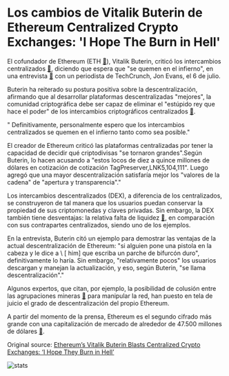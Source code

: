 # Los cambios de Vitalik Buterin de Ethereum Centralized Crypto Exchanges: 'I Hope The Burn in Hell'

El cofundador de Ethereum (ETH  [🔗](https://cointelegraph.com/ethereum-price-index)), Vitalik Buterin, criticó los intercambios centralizados  [🔗](https://cointelegraph.com/explained/centralized-cryptocurrency-exchanges-explained), diciendo que espera que "se quemen en el infierno", en una entrevista  [🔗](https://www.youtube.com/watch?v=sBcdpTsvDnk)  con un periodista de TechCrunch, Jon Evans, el 6 de julio.



Buterin ha reiterado su postura positiva sobre la descentralización, afirmando que al desarrollar plataformas descentralizadas "mejores", la comunidad criptográfica debe ser capaz de eliminar el "estúpido rey que hace el poder" de los intercambios criptográficos centralizados  [🔗](https://cointelegraph.com/tags/cryptocurrency-exchange).

" Definitivamente, personalmente espero que los intercambios centralizados se quemen en el infierno tanto como sea posible."

El creador de Ethereum criticó las plataformas centralizadas por tener la capacidad de decidir qué criptodivisas "se tornaron grandes".Según Buterin, lo hacen acusando a "estos locos de diez a quince millones de dólares en cotización de cotización TagPreserver,LNK5,104,111". Luego agregó que una mayor descentralización satisfaría mejor los "valores de la cadena" de "apertura y transparencia"."

Los intercambios descentralizados (DEX), a diferencia de los centralizados, se construyeron de tal manera que los usuarios puedan conservar la propiedad de sus criptomonedas y claves privadas. Sin embargo, la DEX también tiene desventajas: la relativa falta de liquidez  [🔗](https://cointelegraph.com/news/decentralized-exchanges-off-chain-atomic-swaps-and-a-brief-look-into-the-future), en comparación con sus contrapartes centralizados, siendo uno de los ejemplos.

En la entrevista, Buterin citó un ejemplo para demostrar las ventajas de la actual descentralización de Ethereum: "si alguien pone una pistola en la cabeza y le dice a \ [ him\] que escriba un parche de bifurcón duro", definitivamente lo haría. Sin embargo, "relativamente pocos" los usuarios descargan y manejan la actualización, y eso, según Buterin, "se llama descentralización"."

Algunos expertos, que citan, por ejemplo, la posibilidad de colusión entre las agrupaciones mineras  [🔗](https://cointelegraph.com/tags/mining-pools)  para manipular la red, han puesto en tela de juicio el grado de descentralización del propio Ethereum.

A partir del momento de la prensa, Ethereum es el segundo cifrado más grande con una capitalización de mercado de alrededor de 47.500 millones de dólares  [🔗](https://coinmarketcap.com/currencies/ethereum/#charts).

Original source: [Ethereum’s Vitalik Buterin Blasts Centralized Crypto Exchanges: ‘I Hope They Burn in Hell’](https://cointelegraph.com/news/ethereum-s-vitalik-buterin-blasts-centralized-crypto-exchanges-i-hope-they-burn-in-hell)

![stats](https://c.statcounter.com/11760860/0/a89fa40b/1/ "stats")

